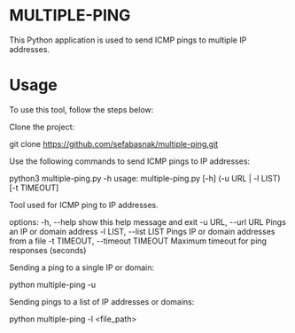 # MULTIPLE-PING
This Python application is used to send ICMP pings to multiple IP addresses.

# Usage  
To use this tool, follow the steps below:

Clone the project:

git clone https://github.com/sefabasnak/multiple-ping.git

Use the following commands to send ICMP pings to IP addresses:

python3 multiple-ping.py -h
usage: multiple-ping.py [-h] (-u URL | -l LIST) [-t TIMEOUT]

Tool used for ICMP ping to IP addresses.

options:
  -h, --help            show this help message and exit
  -u URL, --url URL     Pings an IP or domain address
  -l LIST, --list LIST  Pings IP or domain addresses from a file
  -t TIMEOUT, --timeout TIMEOUT
                        Maximum timeout for ping responses (seconds)

Sending a ping to a single IP or domain:

python multiple-ping -u <IP or domain>

Sending pings to a list of IP addresses or domains:

python multiple-ping -l <file_path>
